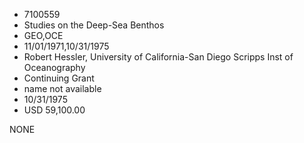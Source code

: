 * 7100559
* Studies on the Deep-Sea Benthos
* GEO,OCE
* 11/01/1971,10/31/1975
* Robert Hessler, University of California-San Diego Scripps Inst of Oceanography
* Continuing Grant
*   name not available
* 10/31/1975
* USD 59,100.00

NONE